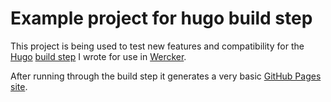 # Example project for hugo build step

This project is being used to test new features and compatibility for the [Hugo](http://gohugo.io) [build step](https://github.com/ArjenSchwarz/wercker-step-hugo-build) I wrote for use in [Wercker](http://wercker.com).

After running through the build step it generates a very basic [GitHub Pages site](http://hugo-wercker.ig.nore.me).
